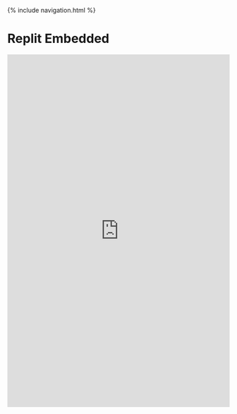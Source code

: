 {% include navigation.html %}

# Replit Embedded

<iframe frameborder="0" width="100%" height="800px" src="https://replit.com/@dsblack0/sam-tri3?lite=true#Menu.java">
